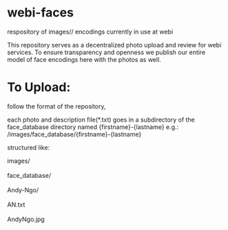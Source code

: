 # webi-faces
respository of images// encodings currently in use at webi


This repository serves as a decentralized photo upload and review for webi services.
To ensure transparency and openness we publish our entire model of face encodings here with the photos as well.


# To Upload:

follow the format of the repository, 

each photo  and description file(*.txt) goes in a subdirectory of the face_database directory named {firstname}-{lastname} 
e.g.: /images/face_database/{firstname}-{lastname}<br />

structured like:<br />

images/<br />
    <br />face_database/<br />
            <br />Andy-Ngo/<br />
                  <br />AN.txt<br />
                  <br />AndyNgo.jpg<br />
